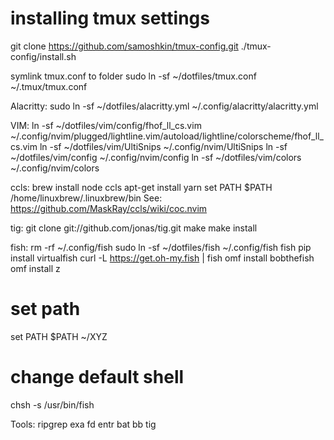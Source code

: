 # installing tmux settings
git clone https://github.com/samoshkin/tmux-config.git
./tmux-config/install.sh

symlink tmux.conf to folder
sudo ln -sf ~/dotfiles/tmux.conf  ~/.tmux/tmux.conf

Alacritty:
sudo ln -sf ~/dotfiles/alacritty.yml ~/.config/alacritty/alacritty.yml

VIM:
ln -sf ~/dotfiles/vim/config/fhof_ll_cs.vim ~/.config/nvim/plugged/lightline.vim/autoload/lightline/colorscheme/fhof_ll_cs.vim
ln -sf ~/dotfiles/vim/UltiSnips ~/.config/nvim/UltiSnips
ln -sf ~/dotfiles/vim/config ~/.config/nvim/config
ln -sf ~/dotfiles/vim/colors ~/.config/nvim/colors

ccls:
brew install node ccls
apt-get install yarn
set PATH $PATH /home/linuxbrew/.linuxbrew/bin
See: https://github.com/MaskRay/ccls/wiki/coc.nvim

tig:
git clone git://github.com/jonas/tig.git
make
make install

fish:
rm -rf ~/.config/fish
sudo ln -sf ~/dotfiles/fish ~/.config/fish
fish
pip install virtualfish
curl -L https://get.oh-my.fish | fish
omf install bobthefish
omf install z
# set path
set PATH $PATH ~/XYZ
# change default shell
chsh -s /usr/bin/fish

Tools:
ripgrep
exa
fd
entr
bat
bb
tig

